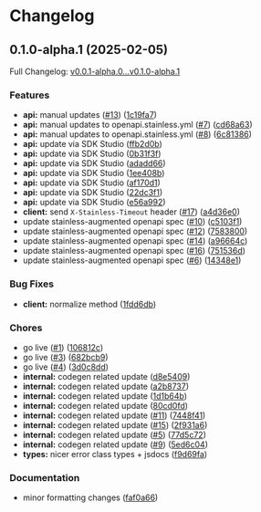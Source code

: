 # Changelog

## 0.1.0-alpha.1 (2025-02-05)

Full Changelog: [v0.0.1-alpha.0...v0.1.0-alpha.1](https://github.com/tractorbeamai/tractorbeam-node/compare/v0.0.1-alpha.0...v0.1.0-alpha.1)

### Features

* **api:** manual updates ([#13](https://github.com/tractorbeamai/tractorbeam-node/issues/13)) ([1c19fa7](https://github.com/tractorbeamai/tractorbeam-node/commit/1c19fa79e0004ca37e24847088c8c6885ace4466))
* **api:** manual updates to openapi.stainless.yml ([#7](https://github.com/tractorbeamai/tractorbeam-node/issues/7)) ([cd68a63](https://github.com/tractorbeamai/tractorbeam-node/commit/cd68a631483fff2c4fda087b489ac4fd5ac2d17d))
* **api:** manual updates to openapi.stainless.yml ([#8](https://github.com/tractorbeamai/tractorbeam-node/issues/8)) ([6c81386](https://github.com/tractorbeamai/tractorbeam-node/commit/6c81386914de91140623b49df6e1a00e26948c54))
* **api:** update via SDK Studio ([ffb2d0b](https://github.com/tractorbeamai/tractorbeam-node/commit/ffb2d0badcd15864689e929c0b18d3ae0d468899))
* **api:** update via SDK Studio ([0b31f3f](https://github.com/tractorbeamai/tractorbeam-node/commit/0b31f3fcd346d09060a2b68def179ce93d3e7f95))
* **api:** update via SDK Studio ([adadd66](https://github.com/tractorbeamai/tractorbeam-node/commit/adadd667595b64e8fcfd6af7239d779d2517f1aa))
* **api:** update via SDK Studio ([1ee408b](https://github.com/tractorbeamai/tractorbeam-node/commit/1ee408b625a565933ee0b0fd9a9644b47c96949c))
* **api:** update via SDK Studio ([af170d1](https://github.com/tractorbeamai/tractorbeam-node/commit/af170d16f1240e264d3aba23a1907ffa363158b5))
* **api:** update via SDK Studio ([22dc3f1](https://github.com/tractorbeamai/tractorbeam-node/commit/22dc3f1e05b480d8c0d72ab85a9150e86875c1fb))
* **api:** update via SDK Studio ([e56a992](https://github.com/tractorbeamai/tractorbeam-node/commit/e56a99224aec3c506ed851092db809cc383ae2f7))
* **client:** send `X-Stainless-Timeout` header ([#17](https://github.com/tractorbeamai/tractorbeam-node/issues/17)) ([a4d36e0](https://github.com/tractorbeamai/tractorbeam-node/commit/a4d36e07aef379918e7e573d607a0f256a92eb6a))
* update stainless-augmented openapi spec ([#10](https://github.com/tractorbeamai/tractorbeam-node/issues/10)) ([c5103f1](https://github.com/tractorbeamai/tractorbeam-node/commit/c5103f15b7377abf1f97db3e642537a0b48a8151))
* update stainless-augmented openapi spec ([#12](https://github.com/tractorbeamai/tractorbeam-node/issues/12)) ([7583800](https://github.com/tractorbeamai/tractorbeam-node/commit/758380002ea8a752731b5cc7d8041e9031edbb90))
* update stainless-augmented openapi spec ([#14](https://github.com/tractorbeamai/tractorbeam-node/issues/14)) ([a96664c](https://github.com/tractorbeamai/tractorbeam-node/commit/a96664c78fe2f67c051af299470a9c5753f96f54))
* update stainless-augmented openapi spec ([#16](https://github.com/tractorbeamai/tractorbeam-node/issues/16)) ([751536d](https://github.com/tractorbeamai/tractorbeam-node/commit/751536d3f94d060b334b15722559173058f1b82e))
* update stainless-augmented openapi spec ([#6](https://github.com/tractorbeamai/tractorbeam-node/issues/6)) ([14348e1](https://github.com/tractorbeamai/tractorbeam-node/commit/14348e14687575168389c0a5335913ab5d71b7a5))


### Bug Fixes

* **client:** normalize method ([1fdd6db](https://github.com/tractorbeamai/tractorbeam-node/commit/1fdd6db9a863682535a45449251cce4a14748ee8))


### Chores

* go live ([#1](https://github.com/tractorbeamai/tractorbeam-node/issues/1)) ([106812c](https://github.com/tractorbeamai/tractorbeam-node/commit/106812cc7013a9b1a7a384923a2c3b0d78bde00f))
* go live ([#3](https://github.com/tractorbeamai/tractorbeam-node/issues/3)) ([682bcb9](https://github.com/tractorbeamai/tractorbeam-node/commit/682bcb90449abf9ccd3cb711010d7d6bf592ac07))
* go live ([#4](https://github.com/tractorbeamai/tractorbeam-node/issues/4)) ([3d0c8dd](https://github.com/tractorbeamai/tractorbeam-node/commit/3d0c8ddf7b09d82255850895f17bb31b22588d73))
* **internal:** codegen related update ([d8e5409](https://github.com/tractorbeamai/tractorbeam-node/commit/d8e5409d02b3eebfb95e0505dfe89aed64eb2368))
* **internal:** codegen related update ([a2b8737](https://github.com/tractorbeamai/tractorbeam-node/commit/a2b8737f2956c4f6a2580735f6524268635c9b33))
* **internal:** codegen related update ([1d1b64b](https://github.com/tractorbeamai/tractorbeam-node/commit/1d1b64bb809284eb1e3d05f4880276ca8da99a93))
* **internal:** codegen related update ([80cd0fd](https://github.com/tractorbeamai/tractorbeam-node/commit/80cd0fd3ac035dafb5b270ed4482fe7c5c9bcba5))
* **internal:** codegen related update ([#11](https://github.com/tractorbeamai/tractorbeam-node/issues/11)) ([7448f41](https://github.com/tractorbeamai/tractorbeam-node/commit/7448f41792fb59e514ec036fe0a4b80ab0149094))
* **internal:** codegen related update ([#15](https://github.com/tractorbeamai/tractorbeam-node/issues/15)) ([2f931a6](https://github.com/tractorbeamai/tractorbeam-node/commit/2f931a6d5c90ad0909bd6194be523ca0a2958b88))
* **internal:** codegen related update ([#5](https://github.com/tractorbeamai/tractorbeam-node/issues/5)) ([77d5c72](https://github.com/tractorbeamai/tractorbeam-node/commit/77d5c721384650e3f32752412fe9e8535daa9817))
* **internal:** codegen related update ([#9](https://github.com/tractorbeamai/tractorbeam-node/issues/9)) ([5ed6c04](https://github.com/tractorbeamai/tractorbeam-node/commit/5ed6c0494eef070692550e5c1064eaa6270b804d))
* **types:** nicer error class types + jsdocs ([f9d69fa](https://github.com/tractorbeamai/tractorbeam-node/commit/f9d69fad5873f6261862a8d64e64b0e41b149574))


### Documentation

* minor formatting changes ([faf0a66](https://github.com/tractorbeamai/tractorbeam-node/commit/faf0a66bb6ebcaa6e957cf11b1b2f4011cebf2b3))
